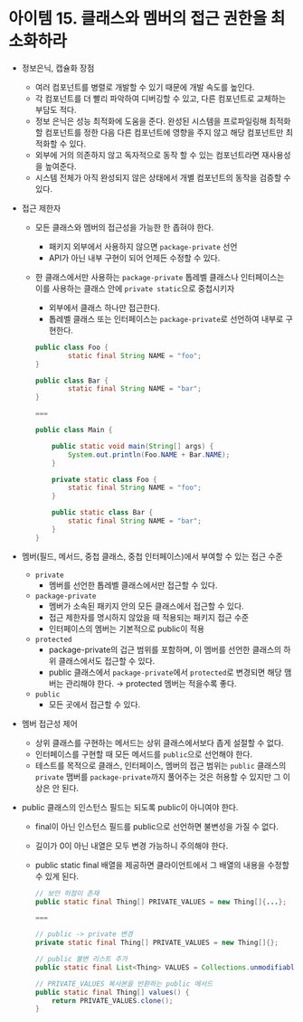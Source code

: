 # 아이템 15. 클래스와 멤버의 접근 권한을 최소화하라

- 정보은닉, 캡슐화 장점
    - 여러 컴포넌트를 병렬로 개발할 수 있기 때문에 개발 속도를 높인다.
    - 각 컴포넌트를 더 빨리 파악하여 디버깅할 수 있고, 다른 컴포넌트로 교체하는 부담도 적다.
    - 정보 은닉은 성능 최적화에 도움을 준다. 완성된 시스템을 프로파일링해 최적화할 컴포넌트를 정한 다음 다른 컴포넌트에 영향을 주지 않고 해당 컴포넌트만 최적화할 수 있다.
    - 외부에 거의 의존하지 않고 독자적으로 동작 할 수 있는 컴포넌트라면 재사용성을 높여준다.
    - 시스템 전체가 아직 완성되지 않은 상태에서 개별 컴포넌트의 동작을 검증할 수 있다.
- 접근 제한자
    - 모든 클래스와 멤버의 접근성을 가능한 한 좁혀야 한다.
        - 패키지 외부에서 사용하지 않으면 `package-private` 선언
        - API가 아닌 내부 구현이 되어 언제든 수정할 수 있다.
    - 한 클래스에서만 사용하는 `package-private` 톱레벨 클래스나 인터페이스는 이를 사용하는 클래스 안에 `private static`으로 중첩시키자
        - 외부에서 클래스 하나만 접근한다.
        - 톱레벨 클래스 또는 인터페이스는 `package-private`로 선언하여 내부로 구현한다.

        ```java
        public class Foo {
        		static final String NAME = "foo";
        }

        public class Bar {
        		static final String NAME = "bar";
        }

        ===

        public class Main {

            public static void main(String[] args) {
                System.out.println(Foo.NAME + Bar.NAME);
            }

            private static class Foo {
                static final String NAME = "foo";
            }

            public static class Bar {
                static final String NAME = "bar";
            }
        }
        ```

- 멤버(필드, 메서드, 중첩 클래스, 중첩 인터페이스)에서 부여할 수 있는 접근 수준
    - `private`
        - 멤버를 선언한 톱레벨 클래스에서만 접근할 수 있다.
    - `package-private`
        - 멤버가 소속된 패키지 안의 모든 클래스에서 접근할 수 있다.
        - 접근 제한자를 명시하지 않았을 때 적용되는 패키지 접근 수준
        - 인터페이스의 멤버는 기본적으로 public이 적용
    - `protected`
        - package-private의 겁근 범위를 포함하며, 이 멤버를 선언한 클래스의 하위 클래스에서도 접근할 수 있다.
        - public 클래스에서 `package-private`에서 `protected`로 변경되면 해당 맴버는 관리해야 한다. → protected 멤버는 적을수록 좋다.
    - `public`
        - 모든 곳에서 접근할 수 있다.
- 멤버 접근성 제어
    - 상위 클래스를 구현하는 메서드는 상위 클래스에서보다 좁게 설절할 수 없다.
    - 인터페이스를 구현할 때 모든 메서드를 `public`으로 선언해야 한다.
    - 테스트를 목적으로 클래스, 인터페이스, 멤버의 접근 범위는 `public` 클래스의 `private` 맴버를 `package-private`까지 풀어주는 것은 허용할 수 있지만 그 이상은 안 된다.
- public 클래스의 인스턴스 필드는 되도록 public이 아니여야 한다.
    - final이 아닌 인스턴스 필드를 public으로 선언하면 불변성을 가질 수 없다.
    - 길이가 0이 아닌 내열은 모두 변경 가능하니 주의해야 한다.
    - public static final 배열을 제공하면 클라이언트에서 그 배열의 내용을 수정할 수 있게 된다.

        ```java
        // 보안 허점이 존재
        public static final Thing[] PRIVATE_VALUES = new Thing[]{...};

        ===

        // public -> private 변경
        private static final Thing[] PRIVATE_VALUES = new Thing[]{};

        // public 불변 리스트 추가
        public static final List<Thing> VALUES = Collections.unmodifiableList(Arrays.asList(PRIVATE_VALUES));

        // PRIVATE_VALUES 복사본을 반환하는 public 메서드
        public static final Thing[] values() {
            return PRIVATE_VALUES.clone();
        }
        ```